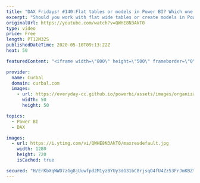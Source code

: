 ```yaml
---
title: "DAX Fridays! #140:Flat tables or models in Power BI? Which one should I choose and why?"
excerpt: "Should you work with flat wide tables or create models in Power BI? In this video, I walk you through the advantages of creating models instead of flattening your tables. #curbal #daxfridays #powerbi  Link to resources mentioned in the video: About Vertipaq: https://www.youtube.com/playlist?list=PLDz00l_jz6zyfWLZIu8psvTESmKuVDUoG"
originalUrl: https://youtube.com/watch?v=QWHE8N3AkT0
type: video
price: Free
length: PT12M32S
publishedDateTime: 2020-05-10T09:13:22Z
heat: 50

featuredContent: "<iframe width=\"800\" height=\"500\" frameborder=\"0\" src=\"https://www.youtube.com/embed/QWHE8N3AkT0\" allow=\"accelerometer; autoplay; encrypted-media; gyroscope; picture-in-picture\" allowfullscreen></iframe>"

provider:
  name: Curbal
  domain: curbal.com
  images:
    - url: https://everyday-cc.github.io/powerbi/assets/images/organizations/curbal.com-50x50.jpg
      width: 50
      height: 50

topics:
  - Power BI
  - DAX

images:
  - url: https://i.ytimg.com/vi/QWHE8N3AkT0/maxresdefault.jpg
    width: 1280
    height: 720
    isCached: true

secured: "H/ErKbXqWWD7zGg8jUuwfpd2M1yzBYUy3dG31bC8rjsqO4fU4Zz53FrJmKBZtc/WKSv9d7T1Gh8bbTub1jwNCb6r2pX211MSEM8Nz0NV+vxW2s0pnfCGScELiOIN6hkYQu6NIatmBX++sOnddBliTPDovM6PjG1x/I1aveNvOrGDYHfFrzYzzp5BiRazeA5tMQUeJIZb1/146W5azmV+XZL0HEDeTn06at3lxw2vEM+fiTJaMdRuf9nm75+joRLwFNL1QbQhjfnIi1Ao/jZpqVUx1mLff1boOGrSBW/su/AyRFysHID8mN2C2Ba5k0wNdZIYzyUH0Q6zLtTYke8FKb1DSGW7lI91/LqX+cvuhmGRx9Kuxk8kQOSfqqmdiw7aKTAPM42+cpgku6dxSRUEEBmU5B+hDANxHUqyBehna5w=;uIHCvlHrjaTKLwiUcvpV8g=="
---
```


